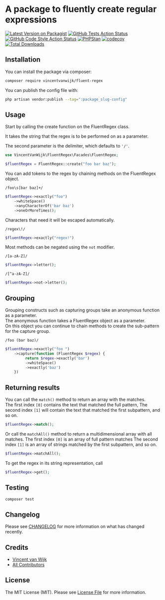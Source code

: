# A package to fluently create regular expressions

[![Latest Version on Packagist](https://img.shields.io/packagist/v/vincentvanwijk/fluent-regex.svg?style=flat-square)](https://packagist.org/packages/vincentvanwijk/fluent-regex)
[![GitHub Tests Action Status](https://img.shields.io/github/actions/workflow/status/vincentvanwijk/fluent-regex/run-tests.yml?branch=main&label=tests&style=flat-square)](https://github.com/vincentvanwijk/fluent-regex/actions?query=workflow%3Arun-tests+branch%3Amain)
[![GitHub Code Style Action Status](https://img.shields.io/github/actions/workflow/status/vincentvanwijk/fluent-regex/fix-php-code-style-issues.yml?branch=main&label=code%20style&style=flat-square)](https://github.com/vincentvanwijk/fluent-regex/actions?query=workflow%3A"Fix+PHP+code+style+issues"+branch%3Amain)
[![PHPStan](https://github.com/VincentVanWijk/fluent-regex/actions/workflows/phpstan.yml/badge.svg)](https://github.com/VincentVanWijk/fluent-regex/actions/workflows/phpstan.yml)
[![codecov](https://codecov.io/gh/VincentVanWijk/fluent-regex/branch/main/graph/badge.svg)](https://codecov.io/gh/VincentVanWijk/fluent-regex)
[![Total Downloads](https://img.shields.io/packagist/dt/vincentvanwijk/fluent-regex.svg?style=flat-square)](https://packagist.org/packages/vincentvanwijk/fluent-regex)

## Installation

You can install the package via composer:

```bash
composer require vincentvanwijk/fluent-regex
```

You can publish the config file with:

```bash
php artisan vendor:publish --tag=":package_slug-config"
```

## Usage

Start by calling the create function on the FluentRegex class.

It takes the string that the regex is to be performed on as a parameter.

The second parameter is the delimiter, which defaults to `'/'`.

```php
use VincentVanWijk\FluentRegex\Facades\FluentRegex;

$fluentRegex = FluentRegex::create("foo bar baz");
```

You can add tokens to the regex by chaining methods on the FluentRegex object.

```phpregexp
/foo\s[bar baz]+/
```

```php
$fluentRegex->exactly("foo")
    ->whiteSpace()
    ->anyCharacterOf('bar baz')
    ->oneOrMoreTimes();
```

Characters that need it will be escaped automatically.

```phpregexp
/regex\!/
```

```php
$fluentRegex->exactly("regex!")
```

Most methods can be negated using the `not` modifier.

```phpregexp
/[a-zA-Z]/
```

```php
$fluentRegex->letter();
```

```phpregexp
/[^a-zA-Z]/
```

```php
$fluentRegex->not->letter();
```

## Grouping

Grouping constructs such as capturing groups take an anonymous function as a parameter.  
The anonymous function takes a FluentRegex object as a parameter.  
On this object you can continue to chain methods to create the sub-pattern for the capture group.

```phpregexp
/foo (bar baz)/
```

```php
$fluentRegex->exactly("foo ")      
    ->capture(function (FluentRegex $regex) {
         return $regex->exactly('bar') 
         ->whiteSpace()
         ->exactly('baz')       
    })
```

## Returning results

You can call the `match()` method to return an array with the matches.  
The first index `[0]` contains the text that matched the full pattern,
The second index `[1]` will contain the text that matched the first subpattern, and so on.

```php
$fluentRegex->match();
```

Or call the `matchAll()` method to return a multidimensional array with all matches.
The first index `[0]` is an array of full pattern matches
The second index `[1]` is an array of strings matched by the first subpattern, and so on.

```php
$fluentRegex->matchAll();
```

To get the regex in its string representation, call

```php
$fluentRegex->get();
```

## Testing

```bash
composer test
```

## Changelog

Please see [CHANGELOG](CHANGELOG.md) for more information on what has changed recently.

## Credits

- [Vincent van Wijk](https://github.com/VincentVanWijk)
- [All Contributors](../../contributors)

## License

The MIT License (MIT). Please see [License File](LICENSE.md) for more information.
